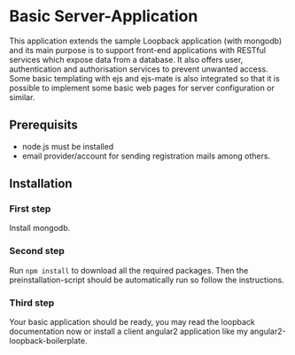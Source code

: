 # Basic Server-Application
This application extends the sample Loopback application (with mongodb) and its main purpose is to
support front-end applications with RESTful services which expose data from a database.
It also offers user, authentication and authorisation services to prevent
unwanted access.
Some basic templating with ejs and ejs-mate is also integrated so that it is
possible to implement some basic web pages for server configuration or similar.

## Prerequisits
* node.js must be installed
* email provider/account for sending registration mails among others.

## Installation
### First step
Install mongodb.

### Second step
Run `npm install` to download all the required packages.
Then the preinstallation-script should be automatically run so follow the instructions.

### Third step
Your basic application should be ready, you may read the loopback documentation now
or install a client angular2 application like my angular2-loopback-boilerplate.
